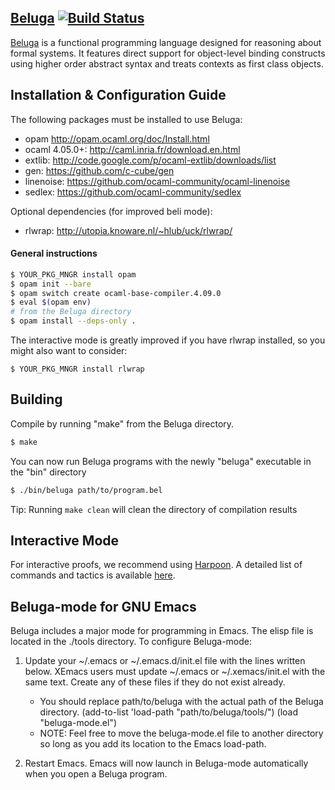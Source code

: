 ## [Beluga](http://complogic.cs.mcgill.ca/beluga/ "Beluga home page")  [![Build Status](https://travis-ci.org/Beluga-lang/Beluga.svg?branch=master)](https://travis-ci.org/Beluga-lang/Beluga)

[Beluga](http://complogic.cs.mcgill.ca/beluga/ "Beluga home page") is a functional programming language designed for reasoning
about formal systems. It features direct support for object-level
binding constructs using higher order abstract syntax and treats
contexts as first class objects.


## Installation & Configuration Guide
<!-- ------------------- -->

The following packages must be installed to use Beluga:

* opam                     <http://opam.ocaml.org/doc/Install.html>
* ocaml 4.05.0+:           <http://caml.inria.fr/download.en.html>
* extlib:                  <http://code.google.com/p/ocaml-extlib/downloads/list>
* gen:                     <https://github.com/c-cube/gen>
* linenoise:               <https://github.com/ocaml-community/ocaml-linenoise>
* sedlex:                  <https://github.com/ocaml-community/sedlex>


Optional dependencies (for improved beli mode):

* rlwrap:                  <http://utopia.knoware.nl/~hlub/uck/rlwrap/>


#### General instructions

```bash
$ YOUR_PKG_MNGR install opam
$ opam init --bare
$ opam switch create ocaml-base-compiler.4.09.0
$ eval $(opam env)
# from the Beluga directory
$ opam install --deps-only .
```

The interactive mode is greatly improved if you have rlwrap installed,
so you might also want to consider:

```
$ YOUR_PKG_MNGR install rlwrap
```

## Building


Compile by running "make" from the Beluga directory.
```bash
$ make
```

You can now run Beluga programs with the newly
"beluga" executable in the "bin" directory

```bash
$ ./bin/beluga path/to/program.bel
```

Tip: Running `make clean` will clean the directory of compilation results

## Interactive Mode

For interactive proofs, we recommend using
[Harpoon](https://beluga-lang.readthedocs.io/en/latest/harpoon/index.html).
A detailed list of commands and tactics is available
[here](https://beluga-lang.readthedocs.io/en/latest/harpoon/interactive-reference.html).

## Beluga-mode for GNU Emacs

Beluga includes a major mode for programming in Emacs. The elisp file is
located in the ./tools directory. To configure Beluga-mode:

1. Update your ~/.emacs or ~/.emacs.d/init.el file with the lines written below.
   XEmacs users must update ~/.emacs or ~/.xemacs/init.el with the same text.
   Create any of these files if they do not exist already.
   * You should replace path/to/beluga with the actual path of the Beluga directory.
     (add-to-list 'load-path "path/to/beluga/tools/")
     (load "beluga-mode.el")
   * NOTE: Feel free to move the beluga-mode.el file to another directory so long as
     you add its location to the Emacs load-path.

2. Restart Emacs.
   Emacs will now launch in Beluga-mode automatically when you open a Beluga
   program.
